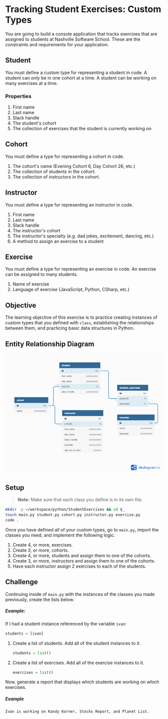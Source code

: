 # Tracking Student Exercises: Custom Types

You are going to build a console application that tracks exercises that are assigned to students at Nashville Software School. These are the constraints and requirements for your application.


## Student

You must define a custom type for representing a student in code. A student can only be in one cohort at a time. A student can be working on many exercises at a time.

### Properties

1. First name
1. Last name
1. Slack handle
1. The student's cohort
1. The collection of exercises that the student is currently working on

## Cohort

You must define a type for representing a cohort in code.

1. The cohort's name (Evening Cohort 6, Day Cohort 26, etc.)
1. The collection of students in the cohort.
1. The collection of instructors in the cohort.

## Instructor

You must define a type for representing an instructor in code.

1. First name
1. Last name
1. Slack handle
1. The instructor's cohort
1. The instructor's specialty (e.g. dad jokes, excitement, dancing, etc.)
1. A method to assign an exercise to a student

## Exercise

You must define a type for representing an exercise in code. An exercise can be assigned to many students.

1. Name of exercise
1. Language of exercise (JavaScript, Python, CSharp, etc.)

## Objective

The learning objective of this exercise is to practice creating instances of custom types that you defined with `class`, establishing the relationships between them, and practicing basic data structures in Python.

## Entity Relationship Diagram

![](./erd.png)

## Setup

> **Note:** Make sure that each class you define is in its own file.

```sh
mkdir -p ~/workspace/python/StudentExercises && cd $_
touch main.py student.py cohort.py instructor.py exercise.py
code .
```

Once you have defined all of your custom types, go to `main.py`, import the classes you need, and implement the following logic.

1. Create 4, or more, exercises.
1. Create 3, or more, cohorts.
1. Create 4, or more, students and assign them to one of the cohorts.
1. Create 3, or more, instructors and assign them to one of the cohorts.
1. Have each instructor assign 2 exercises to each of the students.

## Challenge

Continuing inside of `main.py` with the instances of the classes you made previously, create the lists below.

##### Example:
If I had a student instance referenced by the variable `ivan`:
```py
students = [ivan]
```


1. Create a list of students. Add all of the student instances to it.
    ```py
    students = list()
    ```
1. Create a list of exercises. Add all of the exercise instances to it.
    ```py
    exercises = list()
    ```

Now, generate a report that displays which students are working on which exercises.

##### Example

```sh
Ivan is working on Kandy Korner, Stocks Report, and Planet List.
```